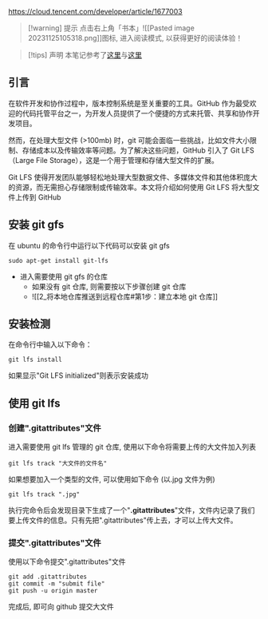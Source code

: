 https://cloud.tencent.com/developer/article/1677003

>[!warning] 提示
>点击右上角「书本」![[Pasted image 20231125105318.png]]图标, 进入阅读模式, 以获得更好的阅读体验！


>[!tips] 声明
>本笔记参考了[这里](https://cloud.tencent.com/developer/article/1677003)与[这里](https://zhuanlan.zhihu.com/p/65131817)

## 引言 

在软件开发和协作过程中，版本控制系统是至关重要的工具。GitHub 作为最受欢迎的代码托管平台之一，为开发人员提供了一个便捷的方式来托管、共享和协作开发项目。

然而，在处理大型文件 (>100mb) 时，git 可能会面临一些挑战，比如文件大小限制、存储成本以及传输效率等问题。为了解决这些问题，GitHub 引入了 Git LFS（Large File Storage），这是一个用于管理和存储大型文件的扩展。

Git LFS 使得开发团队能够轻松地处理大型数据文件、多媒体文件和其他体积庞大的资源，而无需担心存储限制或传输效率。本文将介绍如何使用 Git LFS 将大型文件上传到 GitHub

## 安装 git gfs

在 ubuntu 的命令行中运行以下代码可以安装 git gfs

```console
sudo apt-get install git-lfs
```

- 进入需要使用 git gfs 的仓库
	- 如果没有 git 仓库, 则需要按以下步骤创建 git 仓库
	- ![[2_将本地仓库推送到远程仓库#第1步：建立本地 git 仓库]]

## 安装检测

在命令行中输入以下命令：

```console
git lfs install
```

如果显示"Git LFS initialized"则表示安装成功

## 使用 git lfs

### 创建".gitattributes"文件

进入需要使用 git lfs 管理的 git 仓库, 使用以下命令将需要上传的大文件加入列表

```console
git lfs track "大文件的文件名"
```

如果想要加入一个类型的文件, 可以使用如下命令 (以.jpg 文件为例)

```console
git lfs track ".jpg"
```

执行完命令后会发现目录下生成了一个"**.gitattributes**"文件，文件内记录了我们要上传文件的信息。只有先把".gitattributes"传上去，才可以上传大文件。

### 提交".gitattributes"文件

使用以下命令提交".gitattributes"文件

```console
git add .gitattributes 
git commit -m "submit file"
git push -u origin master
```

完成后, 即可向 github 提交大文件
